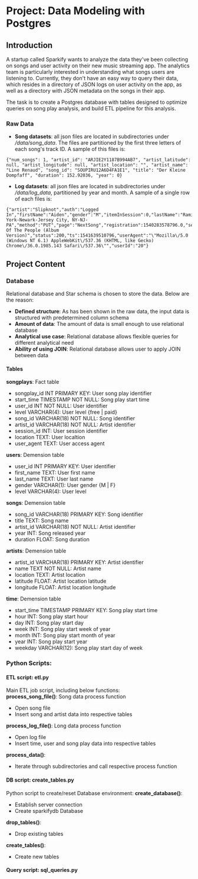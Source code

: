 # Project: Data Modeling with Postgres

## Introduction
A startup called Sparkify wants to analyze the data they've been collecting on songs and user activity on their new music streaming app. The analytics team is particularly interested in understanding what songs users are listening to. Currently, they don't have an easy way to query their data, which resides in a directory of JSON logs on user activity on the app, as well as a directory with JSON metadata on the songs in their app.

The task is to create a Postgres database with tables designed to optimize queries on song play analysis, and build ETL pipeline for this analysis. 

### Raw Data
- **Song datasets**: all json files are located in subdirectories under */data/song_data*. The files are partitioned by the first three letters of each song's track ID. A sample of this files is:

```
{"num_songs": 1, "artist_id": "ARJIE2Y1187B994AB7", "artist_latitude": null, "artist_longitude": null, "artist_location": "", "artist_name": "Line Renaud", "song_id": "SOUPIRU12A6D4FA1E1", "title": "Der Kleine Dompfaff", "duration": 152.92036, "year": 0}
```

- **Log datasets**: all json files are located in subdirectories under */data/log_data*, partitioned by year and month. A sample of a single row of each files is:

```
{"artist":"Slipknot","auth":"Logged In","firstName":"Aiden","gender":"M","itemInSession":0,"lastName":"Ramirez","length":192.57424,"level":"paid","location":"New York-Newark-Jersey City, NY-NJ-PA","method":"PUT","page":"NextSong","registration":1540283578796.0,"sessionId":19,"song":"Opium Of The People (Album Version)","status":200,"ts":1541639510796,"userAgent":"\"Mozilla\/5.0 (Windows NT 6.1) AppleWebKit\/537.36 (KHTML, like Gecko) Chrome\/36.0.1985.143 Safari\/537.36\"","userId":"20"}
```

## Project Content

### Database
Relational database and Star schema is chosen to store the data. Below are the reason:

- **Defined structure**: As has been shown in the raw data, the input data is structured with predetermined column schema
- **Amount of data**: The amount of data is small enough to use relational database
- **Analytical use case**: Relational database allows flexible queries for different analytical need
- **Ability of using JOIN**: Relational database allows user to apply JOIN between data

#### Tables
**songplays**: Fact table
- songplay\_id INT PRIMARY KEY: User song play identifier  
- start\_time TIMESTAMP NOT NULL: Song play start time  
- user\_id INT NOT NULL: User identifier  
- level VARCHAR(4): User level {free | paid}  
- song\_id VARCHAR(18) NOT NULL: Song identifier  
- artist\_id VARCHAR(18) NOT NULL: Artist identifier  
- session\_id INT: User session identifier  
- location TEXT: User localtion   
- user\_agent TEXT: User access agent  

**users**: Demension table
- user\_id INT PRIMARY KEY: User identifier  
- first\_name TEXT: User first name  
- last\_name TEXT: User last name  
- gender VARCHAR(1): User gender {M | F}  
- level VARCHAR(4): User level  

**songs**: Demension table
- song\_id VARCHAR(18) PRIMARY KEY: Song identifier  
- title TEXT: Song name  
- artist_id VARCHAR(18) NOT NULL: Artist identifier  
- year INT: Song released year  
- duration FLOAT: Song duration  

**artists**: Demension table
- artist\_id VARCHAR(18) PRIMARY KEY: Artist identifier  
- name TEXT NOT NULL: Artist name  
- location TEXT: Artist location  
- latitude FLOAT: Artist location latitude   
- longitude FLOAT: Artist location longitude  

**time**: Demension table
- start\_time TIMESTAMP PRIMARY KEY: Song play start time  
- hour INT: Song play start hour  
- day INT: Song play start day  
- week INT: Song play start week of year  
- month INT: Song play start month of year  
- year INT: Song play start year  
- weekday VARCHAR(12): Song play start day of week  


### Python Scripts:
#### ETL script: etl.py
Main ETL job script, including below functions:  
**process\_song\_file()**: Song data process function
- Open song file  
- Insert song and artist data into respective tables  

**process\_log\_file()**: Long data process function
- Open log file  
- Insert time, user and song play data into respective tables  

**process\_data()**:
- Iterate through subdirectories and call respective process function

#### DB script: create_tables.py
Python script to create/reset Database environment:
**create\_database()**: 
- Establish server connection  
- Create sparkifydb Database  

**drop\_tables()**: 
- Drop existing tables  

**create\_tables()**:
- Create new tables

#### Query script: sql_queries.py


